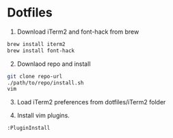 # Dotfiles

1. Download iTerm2 and font-hack from brew
```bash
brew install iterm2
brew install font-hack
```

2. Downlaod repo and install
```bash
git clone repo-url
./path/to/repo/install.sh
vim
```

3. Load iTerm2 preferences from dotfiles/iTerm2 folder

4. Install vim plugins.
```vim
:PluginInstall
```
